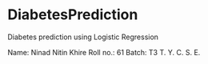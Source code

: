 # DiabetesPrediction
Diabetes prediction using Logistic Regression

Name: Ninad Nitin Khire
Roll no.: 61
Batch: T3
T. Y. C. S. E.
